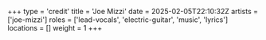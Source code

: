 +++
type = 'credit'
title = 'Joe Mizzi'
date = 2025-02-05T22:10:32Z
artists = ['joe-mizzi']
roles = ['lead-vocals', 'electric-guitar', 'music', 'lyrics']
locations = []
weight = 1
+++
